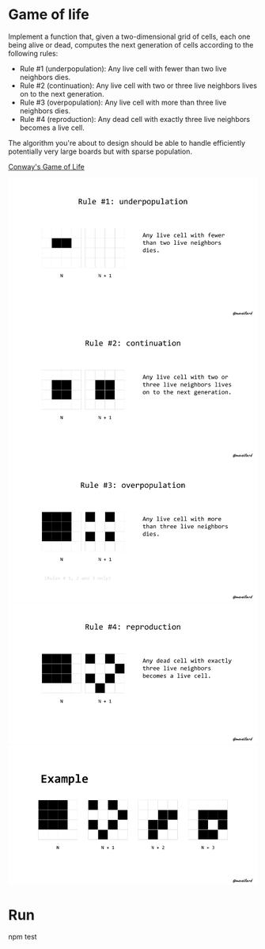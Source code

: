 # Game of life

Implement a function that, given a two-dimensional grid of cells, each one being alive or dead, computes the next generation of cells according to the following rules:

- Rule #1 (underpopulation): Any live cell with fewer than two live neighbors dies.
- Rule #2 (continuation): Any live cell with two or three live neighbors lives on to the next generation.
- Rule #3 (overpopulation): Any live cell with more than three live neighbors dies.
- Rule #4 (reproduction): Any dead cell with exactly three live neighbors becomes a live cell.

The algorithm you're about to design should be able to handle efficiently potentially very large boards but with sparse population.

[Conway's Game of Life](https://en.wikipedia.org/wiki/Conway%27s_Game_of_Life)

![Rule #1](/assets/Rule1.png)
![Rule #2](/assets/Rule2.png)
![Rule #3](/assets/Rule3.png)
![Rule #4](/assets/Rule4.png)
![Example](/assets/Example.png)

# Run
npm test
